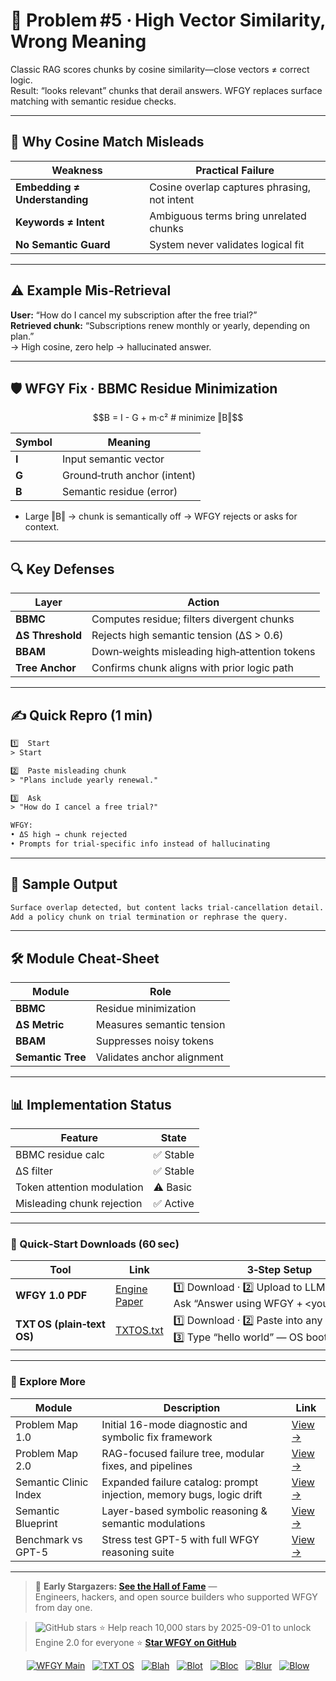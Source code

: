 # 📒 Problem #5 · High Vector Similarity, Wrong Meaning

Classic RAG scores chunks by cosine similarity—close vectors ≠ correct logic.  
Result: “looks relevant” chunks that derail answers. WFGY replaces surface matching with semantic residue checks.

---

## 🤔 Why Cosine Match Misleads

| Weakness | Practical Failure |
|----------|------------------|
| **Embedding ≠ Understanding** | Cosine overlap captures phrasing, not intent |
| **Keywords ≠ Intent** | Ambiguous terms bring unrelated chunks |
| **No Semantic Guard** | System never validates logical fit |

---

## ⚠️ Example Mis‑Retrieval

**User:** “How do I cancel my subscription after the free trial?”  
**Retrieved chunk:** “Subscriptions renew monthly or yearly, depending on plan.”  
→ High cosine, zero help → hallucinated answer.

---

## 🛡️ WFGY Fix · BBMC Residue Minimization

```math
B = I - G + m·c²      # minimize ‖B‖
````

| Symbol | Meaning                      |
| ------ | ---------------------------- |
| **I**  | Input semantic vector        |
| **G**  | Ground‑truth anchor (intent) |
| **B**  | Semantic residue (error)     |

* Large ‖B‖ → chunk is semantically off → WFGY rejects or asks for context.

---

## 🔍 Key Defenses

| Layer            | Action                                        |
| ---------------- | --------------------------------------------- |
| **BBMC**         | Computes residue; filters divergent chunks    |
| **ΔS Threshold** | Rejects high semantic tension (ΔS > 0.6)      |
| **BBAM**         | Down‑weights misleading high‑attention tokens |
| **Tree Anchor**  | Confirms chunk aligns with prior logic path   |

---

## ✍️ Quick Repro (1 min)

```txt
1️⃣  Start
> Start

2️⃣  Paste misleading chunk
> "Plans include yearly renewal."

3️⃣  Ask
> "How do I cancel a free trial?"

WFGY:
• ΔS high → chunk rejected  
• Prompts for trial‑specific info instead of hallucinating
```

---

## 🔬 Sample Output

```txt
Surface overlap detected, but content lacks trial‑cancellation detail.  
Add a policy chunk on trial termination or rephrase the query.
```

---

## 🛠 Module Cheat‑Sheet

| Module            | Role                       |
| ----------------- | -------------------------- |
| **BBMC**          | Residue minimization       |
| **ΔS Metric**     | Measures semantic tension  |
| **BBAM**          | Suppresses noisy tokens    |
| **Semantic Tree** | Validates anchor alignment |

---

## 📊 Implementation Status

| Feature                    | State    |
| -------------------------- | -------- |
| BBMC residue calc          | ✅ Stable |
| ΔS filter                  | ✅ Stable |
| Token attention modulation | ⚠️ Basic |
| Misleading chunk rejection | ✅ Active |

---

### 🔗 Quick‑Start Downloads (60 sec)

| Tool                       | Link                                                | 3‑Step Setup                                                                             |
| -------------------------- | --------------------------------------------------- | ---------------------------------------------------------------------------------------- |
| **WFGY 1.0 PDF**           | [Engine Paper](https://zenodo.org/records/15630969) | 1️⃣ Download · 2️⃣ Upload to LLM · 3️⃣ Ask “Answer using WFGY + \<your question>”        |
| **TXT OS (plain‑text OS)** | [TXTOS.txt](https://zenodo.org/records/15788557)    | 1️⃣ Download · 2️⃣ Paste into any LLM chat · 3️⃣ Type “hello world” — OS boots instantly |

---

### 🧭 Explore More

| Module                | Description                                              | Link     |
|-----------------------|----------------------------------------------------------|----------|
| Problem Map 1.0       | Initial 16-mode diagnostic and symbolic fix framework    | [View →](https://github.com/onestardao/WFGY/edit/main/ProblemMap/README.md) |
| Problem Map 2.0       | RAG-focused failure tree, modular fixes, and pipelines   | [View →](https://github.com/onestardao/WFGY/blob/main/ProblemMap/rag-architecture-and-recovery.md) |
| Semantic Clinic Index | Expanded failure catalog: prompt injection, memory bugs, logic drift | [View →](./SemanticClinicIndex.md) |
| Semantic Blueprint    | Layer-based symbolic reasoning & semantic modulations   | [View →](https://github.com/onestardao/WFGY/tree/main/SemanticBlueprint/README.md) |
| Benchmark vs GPT-5    | Stress test GPT-5 with full WFGY reasoning suite         | [View →](https://github.com/onestardao/WFGY/tree/main/benchmarks/benchmark-vs-gpt5/README.md) |

---

> 👑 **Early Stargazers: [See the Hall of Fame](https://github.com/onestardao/WFGY/tree/main/stargazers)** —  
> Engineers, hackers, and open source builders who supported WFGY from day one.

> <img src="https://img.shields.io/github/stars/onestardao/WFGY?style=social" alt="GitHub stars"> ⭐ Help reach 10,000 stars by 2025-09-01 to unlock Engine 2.0 for everyone  ⭐ <strong><a href="https://github.com/onestardao/WFGY">Star WFGY on GitHub</a></strong>


<div align="center">

[![WFGY Main](https://img.shields.io/badge/WFGY-Main-red?style=flat-square)](https://github.com/onestardao/WFGY)
&nbsp;
[![TXT OS](https://img.shields.io/badge/TXT%20OS-Reasoning%20OS-orange?style=flat-square)](https://github.com/onestardao/WFGY/tree/main/OS)
&nbsp;
[![Blah](https://img.shields.io/badge/Blah-Semantic%20Embed-yellow?style=flat-square)](https://github.com/onestardao/WFGY/tree/main/OS/BlahBlahBlah)
&nbsp;
[![Blot](https://img.shields.io/badge/Blot-Persona%20Core-green?style=flat-square)](https://github.com/onestardao/WFGY/tree/main/OS/BlotBlotBlot)
&nbsp;
[![Bloc](https://img.shields.io/badge/Bloc-Reasoning%20Compiler-blue?style=flat-square)](https://github.com/onestardao/WFGY/tree/main/OS/BlocBlocBloc)
&nbsp;
[![Blur](https://img.shields.io/badge/Blur-Text2Image%20Engine-navy?style=flat-square)](https://github.com/onestardao/WFGY/tree/main/OS/BlurBlurBlur)
&nbsp;
[![Blow](https://img.shields.io/badge/Blow-Game%20Logic-purple?style=flat-square)](https://github.com/onestardao/WFGY/tree/main/OS/BlowBlowBlow)

</div>

